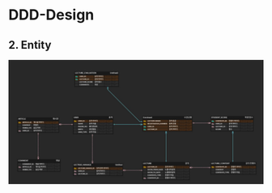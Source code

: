 # DDD-Design

## 2. Entity
<p align="center">
<img src="/img/universitySystemErd.JPG" style="float:left;" alt="img1">
<p/>

